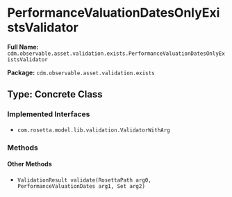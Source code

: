 # PerformanceValuationDatesOnlyExistsValidator

**Full Name:** `cdm.observable.asset.validation.exists.PerformanceValuationDatesOnlyExistsValidator`

**Package:** `cdm.observable.asset.validation.exists`

## Type: Concrete Class

### Implemented Interfaces

- `com.rosetta.model.lib.validation.ValidatorWithArg`

### Methods

#### Other Methods

- `ValidationResult validate(RosettaPath arg0, PerformanceValuationDates arg1, Set arg2)`

